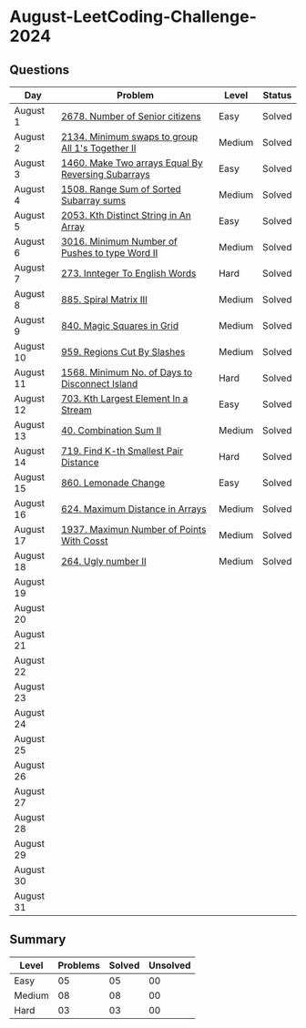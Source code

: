 # August-LeetCoding-Challenge-2024

## Questions
| Day | Problem | Level | Status |
| --- | --- | --- | --- |
| August 1 | [2678. Number of Senior citizens](https://leetcode.com/problems/number-of-senior-citizens/) | Easy | Solved |
| August 2 | [2134. Minimum swaps to group All 1's Together II](https://leetcode.com/problems/minimum-swaps-to-group-all-1s-together-ii/) | Medium | Solved |
| August 3 | [1460. Make Two arrays Equal By Reversing Subarrays](https://leetcode.com/problems/make-two-arrays-equal-by-reversing-subarrays/) | Easy | Solved |
| August 4 | [1508. Range Sum of Sorted Subarray sums](https://leetcode.com/problems/range-sum-of-sorted-subarray-sums/) | Medium | Solved |
| August 5 | [2053. Kth Distinct String in An Array](https://leetcode.com/problems/kth-distinct-string-in-an-array/) | Easy | Solved |
| August 6 | [3016. Minimum Number of Pushes to type Word II](https://leetcode.com/problems/minimum-number-of-pushes-to-type-word-ii/) | Medium | Solved |
| August 7 | [273. Innteger To English Words](https://leetcode.com/problems/integer-to-english-words/) | Hard | Solved |
| August 8 | [885. Spiral Matrix III](https://leetcode.com/problems/spiral-matrix-iii/) | Medium | Solved |
| August 9 | [840. Magic Squares in Grid](https://leetcode.com/problems/magic-squares-in-grid/) | Medium | Solved |
| August 10 | [959. Regions Cut By Slashes](https://leetcode.com/problems/regions-cut-by-slashes/) | Medium | Solved |
| August 11 | [1568. Minimum No. of Days to Disconnect Island](https://leetcode.com/problems/minimum-number-of-days-to-disconnect-island/) | Hard | Solved |
| August 12 | [703. Kth Largest Element In a Stream](https://leetcode.com/problems/kth-largest-element-in-a-stream/) | Easy | Solved |
| August 13 | [40. Combination Sum II](leetcode.com/problems/combination-sum-ii/) | Medium | Solved |   
| August 14 | [719. Find K-th Smallest Pair Distance ]() | Hard | Solved |
| August 15 | [860. Lemonade Change](https://leetcode.com/problems/lemonade-change/) | Easy | Solved |
| August 16 | [624. Maximum Distance in Arrays](https://leetcode.com/problems/maximum-distance-in-arrays/) | Medium | Solved |
| August 17 | [1937. Maximun Number of Points With Cosst](https://leetcode.com/problems/maximum-number-of-points-with-cost/) | Medium | Solved |
| August 18 | [264. Ugly number II](https://leetcode.com/problems/ugly-number-ii/) | Medium | Solved |
| August 19 | []() |  |  |
| August 20 | []() |  |  |
| August 21 | []() |  |  |
| August 22 | []() |  |  |
| August 23 | []() |  |  |
| August 24 | []() |  |  |
| August 25 | []() |  |  |
| August 26 | []() |  |  |
| August 27 | []() |  |  |
| August 28 | []() |  |  |
| August 29 | []() |  |  |
| August 30 | []() |  |  |
| August 31 | []() |  |  |


## Summary
| Level  | Problems | Solved | Unsolved |
| ---    | --- | --- | --- |
| Easy   | 05 | 05 | 00 |
| Medium | 08 | 08 | 00 |
| Hard   | 03 | 03 | 00 |
